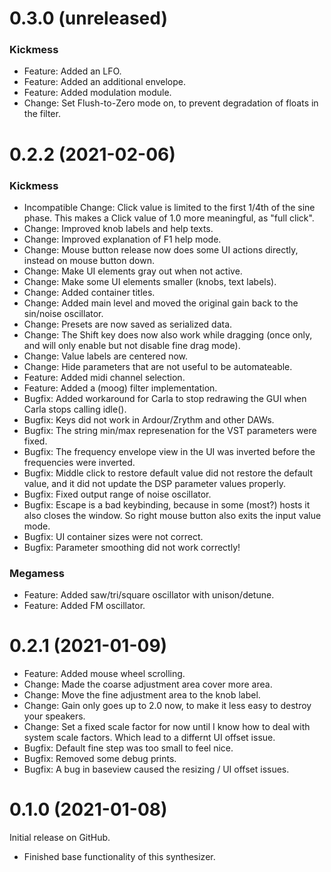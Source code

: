 0.3.0 (unreleased)
==================

### Kickmess

* Feature: Added an LFO.
* Feature: Added an additional envelope.
* Feature: Added modulation module.
* Change: Set Flush-to-Zero mode on, to prevent degradation of
floats in the filter.

0.2.2 (2021-02-06)
==================

### Kickmess

* Incompatible Change: Click value is limited to the first 1/4th of the
sine phase. This makes a Click value of 1.0 more meaningful, as "full click".
* Change: Improved knob labels and help texts.
* Change: Improved explanation of F1 help mode.
* Change: Mouse button release now does some UI actions directly, instead on
mouse button down.
* Change: Make UI elements gray out when not active.
* Change: Make some UI elements smaller (knobs, text labels).
* Change: Added container titles.
* Change: Added main level and moved the original gain back to the
sin/noise oscillator.
* Change: Presets are now saved as serialized data.
* Change: The Shift key does now also work while dragging (once only, and will
only enable but not disable fine drag mode).
* Change: Value labels are centered now.
* Change: Hide parameters that are not useful to be automateable.
* Feature: Added midi channel selection.
* Feature: Added a (moog) filter implementation.
* Bugfix: Added workaround for Carla to stop redrawing the GUI when
Carla stops calling idle().
* Bugfix: Keys did not work in Ardour/Zrythm and other DAWs.
* Bugfix: The string min/max represenation for the VST parameters were fixed.
* Bugfix: The frequency envelope view in the UI was inverted
before the frequencies were inverted.
* Bugfix: Middle click to restore default value did not restore the default
value, and it did not update the DSP parameter values properly.
* Bugfix: Fixed output range of noise oscillator.
* Bugfix: Escape is a bad keybinding, because in some (most?) hosts
it also closes the window. So right mouse button also exits the input
value mode.
* Bugfix: UI container sizes were not correct.
* Bugfix: Parameter smoothing did not work correctly!

### Megamess

* Feature: Added saw/tri/square oscillator with unison/detune.
* Feature: Added FM oscillator.

0.2.1 (2021-01-09)
==================

* Feature: Added mouse wheel scrolling.
* Change: Made the coarse adjustment area cover more area.
* Change: Move the fine adjustment area to the knob label.
* Change: Gain only goes up to 2.0 now, to make it
less easy to destroy your speakers.
* Change: Set a fixed scale factor for now until I know
how to deal with system scale factors. Which lead to a differnt UI offset issue.
* Bugfix: Default fine step was too small to feel nice.
* Bugfix: Removed some debug prints.
* Bugfix: A bug in baseview caused the resizing / UI offset issues.

0.1.0 (2021-01-08)
==================
Initial release on GitHub.

* Finished base functionality of this synthesizer.
